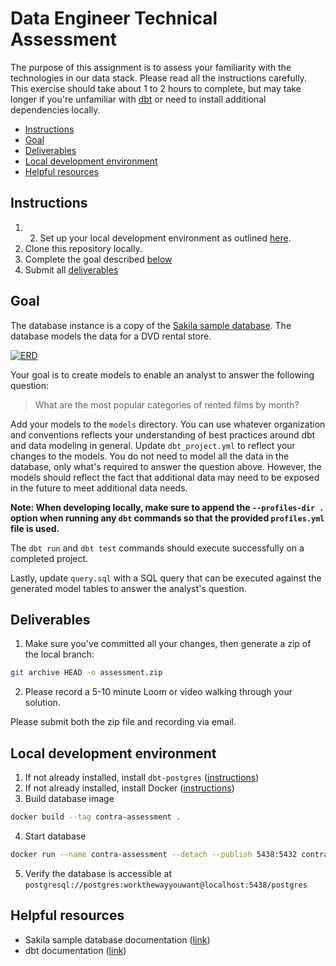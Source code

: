 # Data Engineer Technical Assessment

The purpose of this assignment is to assess your familiarity with the technologies in our data stack. Please read all the instructions carefully. This exercise should take about 1 to 2 hours to complete, but may take longer if you're unfamiliar with [dbt](https://www.getdbt.com/docs/) or need to install additional dependencies locally.

- [Instructions](#instructions)
- [Goal](#goal)
- [Deliverables](#deliverables)
- [Local development environment](#local-development-environment)
- [Helpful resources](#helpful-resources)

## Instructions

1. 2. Set up your local development environment as outlined [here](#local-development-environment).
2. Clone this repository locally.
3. Complete the goal described [below](#goal)
4. Submit all [deliverables](#deliverables)

## Goal

The database instance is a copy of the [Sakila sample database](https://github.com/jOOQ/sakila). The database models the data for a DVD rental store.

[![ERD](https://www.jooq.org/img/sakila.png)](https://www.jooq.org/sakila)

Your goal is to create models to enable an analyst to answer the following question:

> What are the most popular categories of rented films by month?

Add your models to the `models` directory. You can use whatever organization and conventions reflects your understanding of best practices around dbt and data modeling in general. Update `dbt_project.yml` to reflect your changes to the models. You do not need to model all the data in the database, only what's required to answer the question above. However, the models should reflect the fact that additional data may need to be exposed in the future to meet additional data needs.

**Note: When developing locally, make sure to append the `--profiles-dir .` option when running any `dbt` commands so that the provided `profiles.yml` file is used.**

The `dbt run` and `dbt test` commands should execute successfully on a completed project.

Lastly, update `query.sql` with a SQL query that can be executed against the generated model tables to answer the analyst's question.

## Deliverables

1. Make sure you've committed all your changes, then generate a zip of the local branch:
```sh
git archive HEAD -o assessment.zip
```
2. Please record a 5-10 minute Loom or video walking through your solution.

Please submit both the zip file and recording via email.

## Local development environment

1. If not already installed, install `dbt-postgres` ([instructions](https://docs.getdbt.com/dbt-cli/install/overview))
2. If not already installed, install Docker ([instructions](https://docs.docker.com/get-docker/))
3. Build database image

```sh
docker build --tag contra-assessment .
```

4. Start database

```sh
docker run --name contra-assessment --detach --publish 5438:5432 contra-assessment
```

5. Verify the database is accessible at `postgresql://postgres:workthewayyouwant@localhost:5438/postgres`

## Helpful resources

- Sakila sample database documentation ([link](https://github.com/jOOQ/sakila))
- dbt documentation ([link](https://docs.getdbt.com/docs/introduction))
